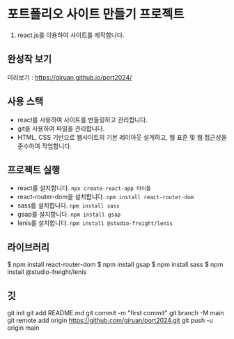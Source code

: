 # 포트폴리오 사이트 만들기 프로젝트

1. react.js를 이용하여 사이트를 제작합니다. 

## 완성작 보기 
미리보기 : https://giruan.github.io/port2024/

## 사용 스택
- react를 사용하여 사이트를 번들링하고 관리합니다.
- git을 사용하여 파일을 관리합니다.
- HTML, CSS 기반으로 웹사이트의 기본 레이아웃 설계하고, 웹 표준 및 웹 접근성을 준수하여 작업합니다.

## 프로젝트 실행
- react를 설치합니다. `npx create-react-app 타이틀`
- react-router-dom을 설치합니다. `npm install react-router-dom`
- sass를 설치합니다. `npm install sass`
- gsap를 설치합니다. `npm install gsap`
- lenis를 설치합니다. `npm install @studio-freight/lenis`

## 라이브러리
$ npm install react-router-dom
$ npm install gsap
$ npm install sass
$ npm install @studio-freight/lenis

## 깃
git init
git add README.md
git commit -m "first commit"
git branch -M main
git remote add origin https://github.com/giruan/port2024.git
git push -u origin main